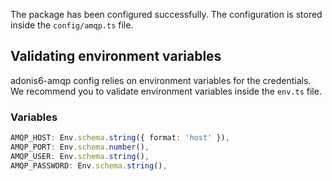 The package has been configured successfully. The configuration is stored inside the `config/amqp.ts` file.

## Validating environment variables
adonis6-amqp config relies on environment variables for the credentials. We recommend you to validate environment variables inside the `env.ts` file.

### Variables

```ts
AMQP_HOST: Env.schema.string({ format: 'host' }),
AMQP_PORT: Env.schema.number(),
AMQP_USER: Env.schema.string(),
AMQP_PASSWORD: Env.schema.string(),
```
